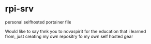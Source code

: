 # rpi-srv
personal selfhosted portainer file


Would like to say thnk you to novaspirit for the education that i learned from, just creating my own repositry fo my own self hosted gear
